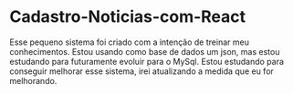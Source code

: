 # Cadastro-Noticias-com-React
Esse pequeno sistema foi criado com a intenção de treinar meu conhecimentos. 
Estou usando como base de dados um json, mas estou estudando para futuramente evoluir para o MySql.
Estou estudando para conseguir melhorar esse sistema, irei atualizando a medida que eu for melhorando.
